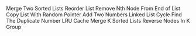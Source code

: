 Merge Two Sorted Lists
Reorder List
Remove Nth Node From End of List
Copy List With Random Pointer
Add Two Numbers
Linked List Cycle
Find The Duplicate Number
LRU Cache
Merge K Sorted Lists
Reverse Nodes In K Group
